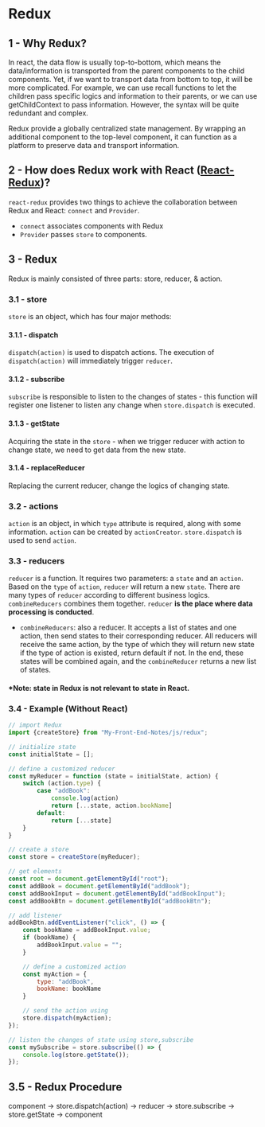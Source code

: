 # Redux

## 1 - Why Redux?
In react, the data flow is usually top-to-bottom, which means the data/information is transported from the parent components
to the child components. Yet, if we want to transport data from bottom to top, it will be more complicated. 
For example, we can use recall functions to let the children pass specific logics and information to their parents, or we 
can use getChildContext to pass information. However, the syntax will be quite redundant and complex. 

Redux provide a globally centralized state management. By wrapping an additional component to the top-level component, it can function 
as a platform to preserve data and transport information.

## 2 - How does Redux work with React ([React-Redux](./react/react-redux.md))?
`react-redux` provides two things to achieve the collaboration between Redux and React: `connect` and `Provider`.
- `connect` associates components with Redux
- `Provider` passes `store` to components.

## 3 - Redux
Redux is mainly consisted of three parts: store, reducer, & action.

### 3.1 - store
`store` is an object, which has four major methods:
#### 3.1.1 - dispatch
`dispatch(action)` is used to dispatch actions. The execution of `dispatch(action)` will immediately trigger `reducer`.

#### 3.1.2 - subscribe
`subscribe` is responsible to listen to the changes of states - this function will register one listener to listen any
change when `store.dispatch` is executed.

#### 3.1.3 - getState
Acquiring the state in the `store` - when we trigger reducer with action to change state, we need to get data from the new
state.

#### 3.1.4 - replaceReducer
Replacing the current reducer, change the logics of changing state.

### 3.2 - actions
`action` is an object, in which `type` attribute is required, along with some information. `action` can be created by `actionCreator`.
`store.dispatch` is used to send `action`.

### 3.3 - reducers
`reducer` is a function. It requires two parameters: a `state` and an `action`. Based on the `type` of `action`, `reducer` will
return a new `state`. There are many types of `reducer` according to different business logics. `combineReducers` combines
them together. `reducer` **is the place where data processing is conducted**.
- `combineReducers`: also a reducer. It accepts a list of states and one action, then send states to their corresponding
reducer. All reducers will receive the same action, by the type of which they will return new state if the type of action is
existed, return default if not. In the end, these states will be combined again, and the `combineReducer` returns 
a new list of states.

#### *Note: state in Redux is not relevant to state in React.

### 3.4 - Example (Without React)

```javascript
// import Redux
import {createStore} from "My-Front-End-Notes/js/redux";

// initialize state
const initialState = [];

// define a customized reducer
const myReducer = function (state = initialState, action) {
    switch (action.type) {
        case "addBook":
            console.log(action)
            return [...state, action.bookName]
        default:
            return [...state]
    }
}

// create a store
const store = createStore(myReducer);

// get elements
const root = document.getElementById("root");
const addBook = document.getElementById("addBook");
const addBookInput = document.getElementById("addBookInput");
const addBookBtn = document.getElementById("addBookBtn");

// add listener
addBookBtn.addEventListener("click", () => {
    const bookName = addBookInput.value;
    if (bookName) {
        addBookInput.value = "";
    }

    // define a customized action
    const myAction = {
        type: "addBook",
        bookName: bookName
    }

    // send the action using 
    store.dispatch(myAction);
});

// listen the changes of state using store,subscribe
const mySubscribe = store.subscribe(() => {
    console.log(store.getState());
});
```

## 3.5 - Redux Procedure
component -> store.dispatch(action)
-> reducer
-> store.subscribe
-> store.getState
-> component















